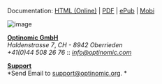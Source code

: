 
Documentation: [HTML (Online)](http://doc.optinomic.org/) | [PDF](https://www.gitbook.com/download/pdf/book/optinomic/docs) | [ePub](https://www.gitbook.com/download/epub/book/optinomic/docs) | [Mobi](https://www.gitbook.com/download/mobi/book/optinomic/docs) 


![image](http://www.optinomic.com/_logo/optinomic_logo_trademark_indigo_25.png)


**[Optinomic GmbH](http://www.optinomic.com)**   
*Haldenstrasse 7*, *CH - 8942 Oberrieden*      
*+41(0)44 508 26 76*  ::  *[info@optinomic.com](mailto:info@optinomic.com)*  

**[Support](mailto:support@optinomic.org)**  
*Send Email to  [support@optinomic.org](mailto:support@optinomic.org).
*